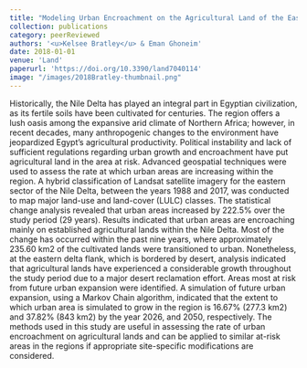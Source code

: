 ```yaml
---
title: "Modeling Urban Encroachment on the Agricultural Land of the Eastern Nile Delta Using Remote Sensing and a GIS-Based Markov Chain Model"
collection: publications
category: peerReviewed
authors: '<u>Kelsee Bratley</u> & Eman Ghoneim'
date: 2018-01-01
venue: 'Land'
paperurl: 'https://doi.org/10.3390/land7040114'
image: "/images/2018Bratley-thumbnail.png"
---
```


Historically, the Nile Delta has played an integral part in Egyptian civilization, as its fertile soils have been cultivated for centuries. The region offers a lush oasis among the expansive arid climate of Northern Africa; however, in recent decades, many anthropogenic changes to the environment have jeopardized Egypt’s agricultural productivity. Political instability and lack of sufficient regulations regarding urban growth and encroachment have put agricultural land in the area at risk. Advanced geospatial techniques were used to assess the rate at which urban areas are increasing within the region. A hybrid classification of Landsat satellite imagery for the eastern sector of the Nile Delta, between the years 1988 and 2017, was conducted to map major land-use and land-cover (LULC) classes. The statistical change analysis revealed that urban areas increased by 222.5% over the study period (29 years). Results indicated that urban areas are encroaching mainly on established agricultural lands within the Nile Delta. Most of the change has occurred within the past nine years, where approximately 235.60 km2 of the cultivated lands were transitioned to urban. Nonetheless, at the eastern delta flank, which is bordered by desert, analysis indicated that agricultural lands have experienced a considerable growth throughout the study period due to a major desert reclamation effort. Areas most at risk from future urban expansion were identified. A simulation of future urban expansion, using a Markov Chain algorithm, indicated that the extent to which urban area is simulated to grow in the region is 16.67% (277.3 km2) and 37.82% (843 km2) by the year 2026, and 2050, respectively. The methods used in this study are useful in assessing the rate of urban encroachment on agricultural lands and can be applied to similar at-risk areas in the regions if appropriate site-specific modifications are considered.
